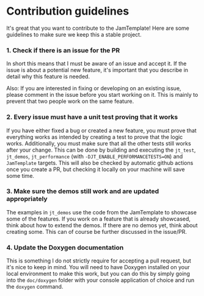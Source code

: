 # Contribution guidelines

It's great that you want to contribute to the JamTemplate!
Here are some guidelines to make sure we keep this a stable project.

### 1. Check if there is an issue for the PR
In short this means that I must be aware of an issue and accept it. 
If the issue is about a potential new feature, it's important that you
describe in detail why this feature is needed.

Also: If you are interested in fixing or developing on an existing issue, 
please comment in the issue before you start working on it. This is mainly to 
prevent that two people work on the same feature.

### 2. Every issue must have a unit test proving that it works
If you have either fixed a bug or created a new feature, you must prove that everything works
as intended by creating a test to prove that the logic works. Additionally, 
you must make sure that all the other tests still works after your change.
This can be done by building and executing the `jt_test`, `jt_demos`, 
`jt_performance` (with `-DJT_ENABLE_PERFORMANCETESTS=ON`) and `JamTemplate` targets. 
This will also be checked by automatic github actions once you create a PR, but checking 
it locally on your machine will save some time.

### 3. Make sure the demos still work and are updated appropriately
The examples in `jt_demos` use the code from the JamTemplate to showcase some of the features. 
If you work on a feature that is already showcased, think about how to extend the demos. 
If there are no demos yet, think about creating some. This can of course be further discussed in the issue/PR.

### 4. Update the Doxygen documentation
This is something I do not strictly require for accepting a pull request, but it's nice
to keep in mind. You will need to have Doxygen installed on your local environment
to make this work, but you can do this by simply going into the `doc/doxygen` folder with 
your console application of choice and run the `doxygen` command.
